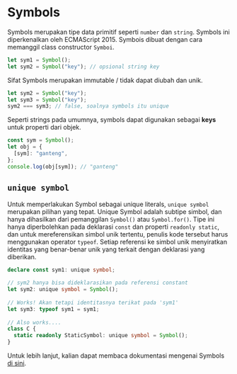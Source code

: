# Symbols

Symbols merupakan tipe data primitif seperti `number` dan `string`. Symbols ini diperkenalkan oleh ECMAScript 2015. Symbois dibuat dengan cara memanggil class constructor `Symboi`.

```ts
let sym1 = Symbol();
let sym2 = Symbol("key"); // opsional string key
```

Sifat Symbols merupakan immutable / tidak dapat diubah dan unik.

```ts
let sym2 = Symbol("key");
let sym3 = Symbol("key");
sym2 === sym3; // false, soalnya symbols itu unique
```

Seperti strings pada umumnya, symbols dapat digunakan sebagai **keys** untuk properti dari objek.

```ts
const sym = Symbol();
let obj = {
  [sym]: "ganteng",
};
console.log(obj[sym]); // "ganteng"
```

## `unique symbol`

Untuk memperlakukan Symbol sebagai unique literals, `unique symbol` merupakan pilihan yang tepat. Unique Symbol adalah subtipe simbol, dan hanya dihasilkan dari pemanggilan `Symbol()` atau `Symbol.for()`. Tipe ini hanya diperbolehkan pada deklarasi `const` dan properti `readonly static`, dan untuk mereferensikan simbol unik tertentu, penulis kode tersebut harus menggunakan operator `typeof`. Setiap referensi ke simbol unik menyiratkan identitas yang benar-benar unik yang terkait dengan deklarasi yang diberikan.

```ts
declare const sym1: unique symbol;
 
// sym2 hanya bisa dideklarasikan pada referensi constant
let sym2: unique symbol = Symbol();
 
// Works! Akan tetapi identitasnya terikat pada 'sym1'
let sym3: typeof sym1 = sym1;
 
// Also works....
class C {
  static readonly StaticSymbol: unique symbol = Symbol();
}
```

Untuk lebih lanjut, kalian dapat membaca dokumentasi mengenai Symbols [di sini](https://www.typescriptlang.org/docs/handbook/symbols.html).
